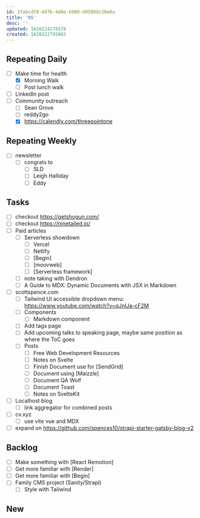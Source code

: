 ```yaml
---
id: 2fabcdf8-d47b-4d8e-b908-d9580dc38e0a
title: '05'
desc: ''
updated: 1620224278378
created: 1620222795062
---
```


## Repeating Daily

- [ ] Make time for health
  - [x] Morning Walk
  - [ ] Post lunch walk
- [ ] LinkedIn post
- [ ] Community outreach
  - [ ] Sean Grove
  - [ ] reddy2go
  - [x] https://calendly.com/threepointone

## Repeating Weekly

- [ ] newsletter
  - [ ] congrats to
    - [ ] SLD
    - [ ] Leigh Halliday
    - [ ] Eddy

## Tasks

- [ ] checkout https://getshogun.com/
- [ ] checkout https://ninetailed.io/
- [ ] Paid articles
  - [ ] Serverless showdown
    - [ ] Vercel
    - [ ] Netlify
    - [ ] [Begin]
    - [ ] [moovweb]
    - [ ] [Serverless framework]
  - [ ] note taking with Dendron
  - [ ] A Guide to MDX: Dynamic Documents with JSX in Markdown
- [ ] scottspence.com
  - [ ] Tailwind UI accessible dropdown menu:
        https://www.youtube.com/watch?v=qJnIJa-cF2M
  - [ ] Components
    - [ ] Markdown component
  - [ ] Add tags page
  - [ ] Add upcoming talks to speaking page, maybe same position as
        where the ToC goes
  - [ ] Posts
    - [ ] Free Web Development Resources
    - [ ] Notes on Svelte
    - [ ] Finish Document use for [SendGrid]
    - [ ] Document using [Maizzle]
    - [ ] Document QA Wolf
    - [ ] Document Toast
    - [ ] Notes on SvelteKit
- [ ] Localhost blog
  - [ ] link aggregator for combined posts
- [ ] cv.xyz
  - [ ] use vite vue and MDX
- [ ] expand on
      https://github.com/spences10/strapi-starter-gatsby-blog-v2

## Backlog

- [ ] Make something with [React Remotion]
- [ ] Get more familiar with [Render]
- [ ] Get more familiar with [Begin]
- [ ] Family CMS project (Sanity/Strapi)
  - [ ] Style with Tailwind

## New
